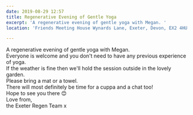 ```yaml
---
date: 2019-08-29 12:57
title: Regenerative Evening of Gentle Yoga
excerpt: 'A regenerative evening of gentle yoga with Megan. '
location: 'Friends Meeting House Wynards Lane, Exeter, Devon, EX2 4HU '

---
```

A regenerative evening of gentle yoga with Megan.   
Everyone is welcome and you don't need to have any previous experience of yoga.  
If the weather is fine then we'll hold the session outside in the lovely garden.   
Please bring a mat or a towel.  
There will most definitely be time for a cuppa and a chat too!  
Hope to see you there 😊  
Love from,  
the Exeter Regen Team x